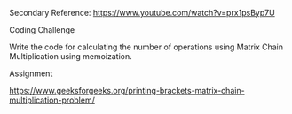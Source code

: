 Secondary Reference: https://www.youtube.com/watch?v=prx1psByp7U

Coding Challenge

Write the code for calculating the number of operations using Matrix Chain Multiplication using
memoization.


Assignment

https://www.geeksforgeeks.org/printing-brackets-matrix-chain-multiplication-problem/